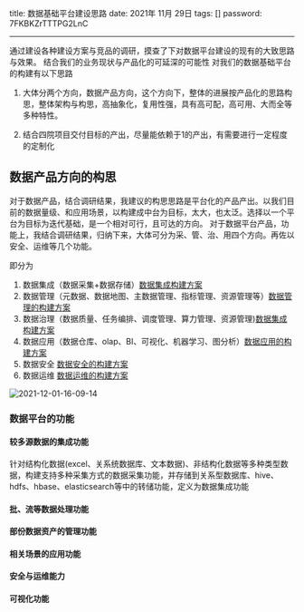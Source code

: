 title:  数据基础平台建设思路
date:  2021年 11月 29日
tags: []
password: 7FKBKZrTTTPG2LnC

---
 <!--more-->

 通过建设各种建设方案与竞品的调研，摸查了下对数据平台建设的现有的大致思路与效果。
 结合我们的业务现状与产品化的可延深的可能性
 对我们的数据基础平台的构建有以下思路

1. 大体分两个方向，数据产品方向，这个方向下，整体的进展按产品化的思路构思，整体架构与构思，高抽象化，复用性强，具有高可配，高可用、大而全等多种特性。 

2. 结合四院项目交付目标的产出，尽量能依赖于1的产出，有需要进行一定程度的定制化

## 数据产品方向的构思

对于数据产品，结合调研结果，我建议的构思思路是平台化的产品产出。以我们目前的数据量级、和应用场景，以构建成中台为目标，太大，也太泛。选择以一个平台为目标为迭代基础，是一个相对可行，且可达的方向。
对于数据平台产品，功能上，我结合调研结果，归纳下来，大体可分为采、管、治、用四个方向。再佐以安全、运维等几个功能。

即分为

1. 数据集成（数据采集+数据存储）[数据集成构建方案](../数据集成的构建方案/)
2. 数据管理（元数据、数据地图、主数据管理、指标管理、资源管理等）[数据管理的构建方案](../数据管理的构建方案/)
3. 数据治理（数据质量、任务编排、调度管理、算力管理、资源管理)[数据集成构建方案](../数据集成的构建方案/)
4. 数据应用（数据仓库、olap、BI、可视化、机器学习、图分析）[数据应用的构建方案](../数据应用的构建方案/)
5. 数据安全 [数据安全的构建方案](../数据安全的构建方案/)
6. 数据运维 [数据运维的构建方案](../数据运维的构建方案/)

![2021-12-01-16-09-14](https://img.wqkenqing.ren/2021-12-01-16-09-14.png)

### 数据平台的功能

#### 较多源数据的集成功能

针对结构化数据(excel、关系统数据库、文本数据)、非结构化数据等多种类型数据，构建支持多种采集方式的数据采集功能，并存储到关系型数据库、hive、hdfs、hbase、elasticsearch等中的转储功能，定义为数据集成功能

#### 批、流等数据处理功能

#### 部份数据资产的管理功能

#### 相关场景的应用功能

#### 安全与运维能力

#### 可视化功能
